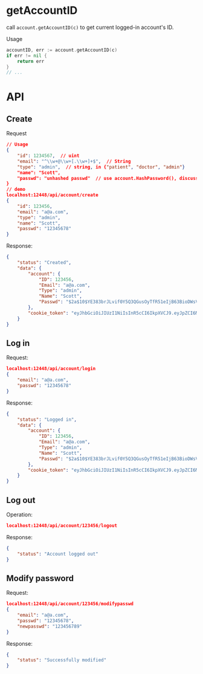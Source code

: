 # getAccountID

call `account.getAccountID(c)` to get current logged-in account's ID.

Usage

```go
accountID, err := account.getAccountID(c)
if err != nil {
    return err
}
// ...
```

# API

## Create

Request

```json
// Usage
{
    "id": 1234567,  // uint
    "email": "^\\w+@\\w+[.\\w+]+$",  // String
    "type": "admin",  // string, in {"patient", "doctor", "admin"}
    "name": "Scott",
    "passwd": "unhashed passwd"  // use account.HashPassword(), discuss later
}
// demo
localhost:12448/api/account/create
{
    "id": 123456,
    "email": "a@a.com",
    "type": "admin",
    "name": "Scott",
    "passwd": "12345678"
}
```

Response:

```json
{
    "status": "Created",
    "data": {
        "account": {
            "ID": 123456,
            "Email": "a@a.com",
            "Type": "admin",
            "Name": "Scott",
            "Passwd": "$2a$10$YE383brJLvif0Y5Q3QGusOyTfR51eIjB63BioDWsVLyy.Hq4aoV/G"
        },
        "cookie_token": "eyJhbGciOiJIUzI1NiIsInR5cCI6IkpXVCJ9.eyJpZCI6MTIzNDU2fQ.6k2qzGh3ub4L3ttRKXL4IqGHyOLAc7Wg5i0xto9XgQk"
    }
}
```

## Log in

Request:

```json
localhost:12448/api/account/login
{
    "email": "a@a.com",
    "passwd": "12345678"
}
```

Response:

```json
{
    "status": "Logged in",
    "data": {
        "account": {
            "ID": 123456,
            "Email": "a@a.com",
            "Type": "admin",
            "Name": "Scott",
            "Passwd": "$2a$10$YE383brJLvif0Y5Q3QGusOyTfR51eIjB63BioDWsVLyy.Hq4aoV/G"
        },
        "cookie_token": "eyJhbGciOiJIUzI1NiIsInR5cCI6IkpXVCJ9.eyJpZCI6MTIzNDU2fQ.6k2qzGh3ub4L3ttRKXL4IqGHyOLAc7Wg5i0xto9XgQk"
    }
}
```

## Log out

Operation:

```json
localhost:12448/api/account/123456/logout
```

Response:

```json
{
    "status": "Account logged out"
}
```

## Modify password

Request:

```json
localhost:12448/api/account/123456/modifypasswd
{
    "email": "a@a.com",
    "passwd": "12345678",
    "newpasswd": "123456789"
}
```

Response:

```json
{
    "status": "Successfully modified"
}
```

